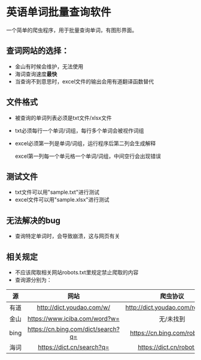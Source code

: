 # 英语单词批量查询软件

一个简单的爬虫程序，用于批量查询单词，有图形界面。

## **查词网站的选择：**

- 金山有时候会维护，无法使用
- 海词查询速度**最快**
- 当查询不到意思时，excel文件的输出会用有道翻译函数替代

## **文件格式**

- 被查询的单词列表必须是txt文件/xlsx文件
- txt必须每行一个单词/词组，每行多个单词会被视作词组
- excel必须第一列是单词/词组，运行程序后第二列会生成解释

  excel第一列每一个单元格一个单词/词组，中间空行会出现错误

## **测试文件**

- txt文件可以用"sample.txt"进行测试
- excel文件可以用"sample.xlsx"进行测试

## **无法解决的bug**

- 查询特定单词时，会导致崩溃，这与网页有关

## **相关规定**

- 不应该爬取相关网站robots.txt里规定禁止爬取的内容
- 查询源分别为：


| 源 | 网站 | 爬虫协议 |
| :-: | :-: | :-: |
| 有道 | http://dict.youdao.com/w/ | http://dict.youdao.com/robots.txt |
| 金山 | https://www.iciba.com/word?w= | 无/未找到 |
| bing | https://cn.bing.com/dict/search?q= | https://cn.bing.com/robots.txt |
| 海词 | https://dict.cn/search?q= | https://dict.cn/robots.txt |
